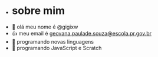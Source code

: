 - # sobre mim 
- 👋 olá meu nome é @gigixw
- 👍 meu email é geovana.paulade.souza@escola.pr.gov.br 
- 👀 programando novas linguagens 
- 🌱 programando JavaScript e Scratch




